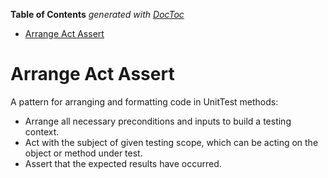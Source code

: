 <!-- START doctoc generated TOC please keep comment here to allow auto update -->
<!-- DON'T EDIT THIS SECTION, INSTEAD RE-RUN doctoc TO UPDATE -->
**Table of Contents**  *generated with [DocToc](https://github.com/thlorenz/doctoc)*

- [Arrange Act Assert](#arrange-act-assert)

<!-- END doctoc generated TOC please keep comment here to allow auto update -->

# Arrange Act Assert

A pattern for arranging and formatting code in UnitTest methods:

- Arrange all necessary preconditions and inputs to build a testing context.
- Act with the subject of given testing scope, which can be acting on the object or method under test.
- Assert that the expected results have occurred.
